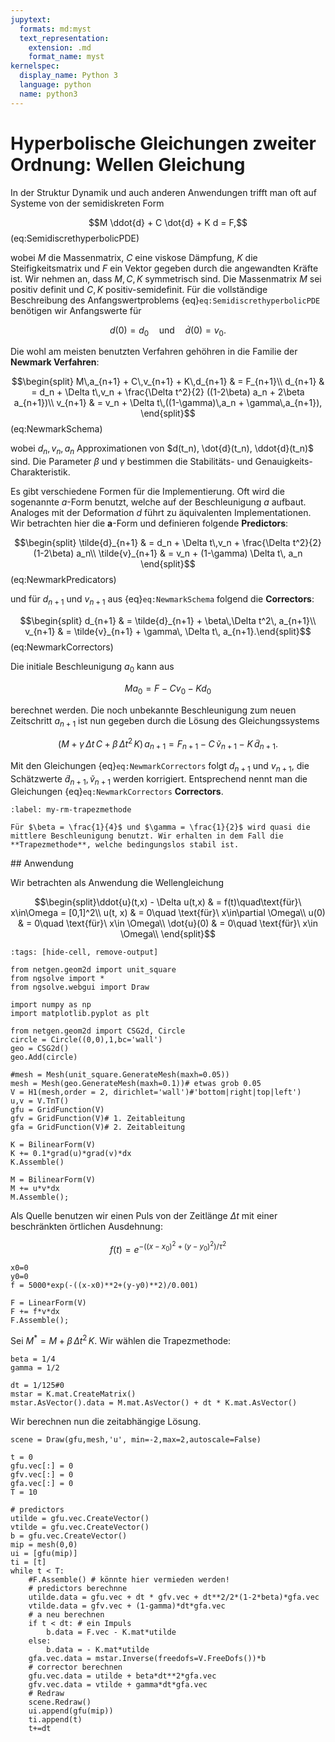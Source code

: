 ```yaml
---
jupytext:
  formats: md:myst
  text_representation:
    extension: .md
    format_name: myst
kernelspec:
  display_name: Python 3
  language: python
  name: python3
---
```


# Hyperbolische Gleichungen zweiter Ordnung: Wellen Gleichung

In der Struktur Dynamik und auch anderen Anwendungen trifft man oft auf Systeme von der semidiskreten Form

$$M \ddot{d} + C \dot{d} + K d = F,$$ (eq:SemidiscrethyperbolicPDE)

wobei $M$ die Massenmatrix, $C$ eine viskose Dämpfung, $K$ die Steifigkeitsmatrix und $F$ ein Vektor gegeben durch die angewandten Kräfte ist. Wir nehmen an, dass $M, C, K$ symmetrisch sind. Die Massenmatrix $M$ sei positiv definit und $C, K$ positiv-semidefinit. Für die vollständige Beschreibung des Anfangswertproblems {eq}`eq:SemidiscrethyperbolicPDE` benötigen wir Anfangswerte für

$$d(0) = d_0\quad \text{und}\quad \dot{d}(0) = v_0.$$

Die wohl am meisten benutzten Verfahren gehöhren in die Familie der **Newmark Verfahren**:

$$\begin{split}
M\,a_{n+1} + C\,v_{n+1} + K\,d_{n+1} & = F_{n+1}\\
d_{n+1} & = d_n + \Delta t\,v_n + \frac{\Delta t^2}{2} ((1-2\beta) a_n + 2\beta a_{n+1})\\
v_{n+1} & = v_n + \Delta t\,((1-\gamma)\,a_n + \gamma\,a_{n+1}),
\end{split}$$ (eq:NewmarkSchema)

wobei $d_n, v_n, a_n$ Approximationen von $d(t_n), \dot{d}(t_n), \ddot{d}(t_n)$ sind. Die Parameter $\beta$ und $\gamma$ bestimmen die Stabilitäts- und Genauigkeits-Charakteristik. 


Es gibt verschiedene Formen für die Implementierung. Oft wird die sogenannte $a$-Form benutzt, welche auf der Beschleunigung $a$ aufbaut. Analoges mit der Deformation $d$ führt zu äquivalenten Implementationen. Wir betrachten hier die **a**-Form und definieren folgende **Predictors**:

$$\begin{split}
\tilde{d}_{n+1} & = d_n + \Delta t\,v_n + \frac{\Delta t^2}{2} (1-2\beta) a_n\\
\tilde{v}_{n+1} & = v_n + (1-\gamma) \Delta t\, a_n
\end{split}$$ (eq:NewmarkPredicators)

und für $d_{n+1}$ und $v_{n+1}$ aus {eq}`eq:NewmarkSchema` folgend die **Correctors**:

$$\begin{split}
d_{n+1} & = \tilde{d}_{n+1} + \beta\,\Delta t^2\, a_{n+1}\\
v_{n+1} & = \tilde{v}_{n+1} + \gamma\, \Delta t\, a_{n+1}.\end{split}$$ (eq:NewmarkCorrectors)

Die initiale Beschleunigung $a_0$ kann aus

$$M a_0 = F - C v_0 - K d_0$$

berechnet werden. Die noch unbekannte Beschleunigung zum neuen Zeitschritt $a_{n+1}$ ist nun gegeben durch die Lösung des Gleichungssystems

$$(M + \gamma\, \Delta t\, C + \beta\, \Delta t^2\, K)\,a_{n+1} = F_{n+1} - C\,\tilde{v}_{n+1} - K\,\tilde{d}_{n+1}.$$

Mit den Gleichungen {eq}`eq:NewmarkCorrectors` folgt $d_{n+1}$ und $v_{n+1}$, die Schätzwerte $\tilde{d}_{n+1}, \tilde{v}_{n+1}$ werden korrigiert. Entsprechend nennt man die Gleichungen {eq}`eq:NewmarkCorrectors` **Correctors**.

```{prf:remark}
:label: my-rm-trapezmethode

Für $\beta = \frac{1}{4}$ und $\gamma = \frac{1}{2}$ wird quasi die mittlere Beschleunigung benutzt. Wir erhalten in dem Fall die **Trapezmethode**, welche bedingungslos stabil ist.

```

## Anwendung

Wir betrachten als Anwendung die Wellengleichung

$$\begin{split}\ddot{u}(t,x) - \Delta u(t,x) & = f(t)\quad\text{für}\ x\in\Omega = [0,1]^2\\
u(t, x) & = 0\quad \text{für}\ x\in\partial \Omega\\
u(0) & = 0\quad \text{für}\ x\in \Omega\\
\dot{u}(0) & = 0\quad \text{für}\ x\in \Omega\\
\end{split}$$

```{code-cell} ipython3
:tags: [hide-cell, remove-output]

from netgen.geom2d import unit_square
from ngsolve import *
from ngsolve.webgui import Draw

import numpy as np
import matplotlib.pyplot as plt
```

```{code-cell} ipython3
from netgen.geom2d import CSG2d, Circle
circle = Circle((0,0),1,bc='wall')
geo = CSG2d()
geo.Add(circle)
```

```{code-cell} ipython3
#mesh = Mesh(unit_square.GenerateMesh(maxh=0.05))
mesh = Mesh(geo.GenerateMesh(maxh=0.1))# etwas grob 0.05
V = H1(mesh,order = 2, dirichlet='wall')#'bottom|right|top|left')
u,v = V.TnT()
gfu = GridFunction(V)
gfv = GridFunction(V)# 1. Zeitableitung
gfa = GridFunction(V)# 2. Zeitableitung
```

```{code-cell} ipython3
K = BilinearForm(V)
K += 0.1*grad(u)*grad(v)*dx
K.Assemble()

M = BilinearForm(V)
M += u*v*dx
M.Assemble();
```

Als Quelle benutzen wir einen Puls von der Zeitlänge $\Delta t$ mit einer beschränkten örtlichen Ausdehnung:

$$f(t) = e^{-((x-x_0)^2+(y-y_0)^2)/\tau^2}$$

```{code-cell} ipython3
x0=0
y0=0
f = 5000*exp(-((x-x0)**2+(y-y0)**2)/0.001)

F = LinearForm(V)
F += f*v*dx
F.Assemble();
```

Sei $M^* = M + \beta\, \Delta t^2\, K$. Wir wählen die Trapezmethode:

```{code-cell} ipython3
beta = 1/4
gamma = 1/2

dt = 1/125#0
mstar = K.mat.CreateMatrix()
mstar.AsVector().data = M.mat.AsVector() + dt * K.mat.AsVector()
```

Wir berechnen nun die zeitabhängige Lösung.

```{code-cell} ipython3
scene = Draw(gfu,mesh,'u', min=-2,max=2,autoscale=False)
```

```{code-cell} ipython3
t = 0
gfu.vec[:] = 0
gfv.vec[:] = 0
gfa.vec[:] = 0
T = 10
```

```{code-cell} ipython3
# predictors
utilde = gfu.vec.CreateVector()
vtilde = gfu.vec.CreateVector()
b = gfu.vec.CreateVector()
mip = mesh(0,0)
ui = [gfu(mip)]
ti = [t]
while t < T:
    #F.Assemble() # könnte hier vermieden werden!
    # predictors berechnne
    utilde.data = gfu.vec + dt * gfv.vec + dt**2/2*(1-2*beta)*gfa.vec
    vtilde.data = gfv.vec + (1-gamma)*dt*gfa.vec
    # a neu berechnen
    if t < dt: # ein Impuls
        b.data = F.vec - K.mat*utilde
    else:
        b.data = - K.mat*utilde
    gfa.vec.data = mstar.Inverse(freedofs=V.FreeDofs())*b
    # corrector berechnen
    gfu.vec.data = utilde + beta*dt**2*gfa.vec
    gfv.vec.data = vtilde + gamma*dt*gfa.vec
    # Redraw
    scene.Redraw()
    ui.append(gfu(mip))
    ti.append(t)
    t+=dt
```
